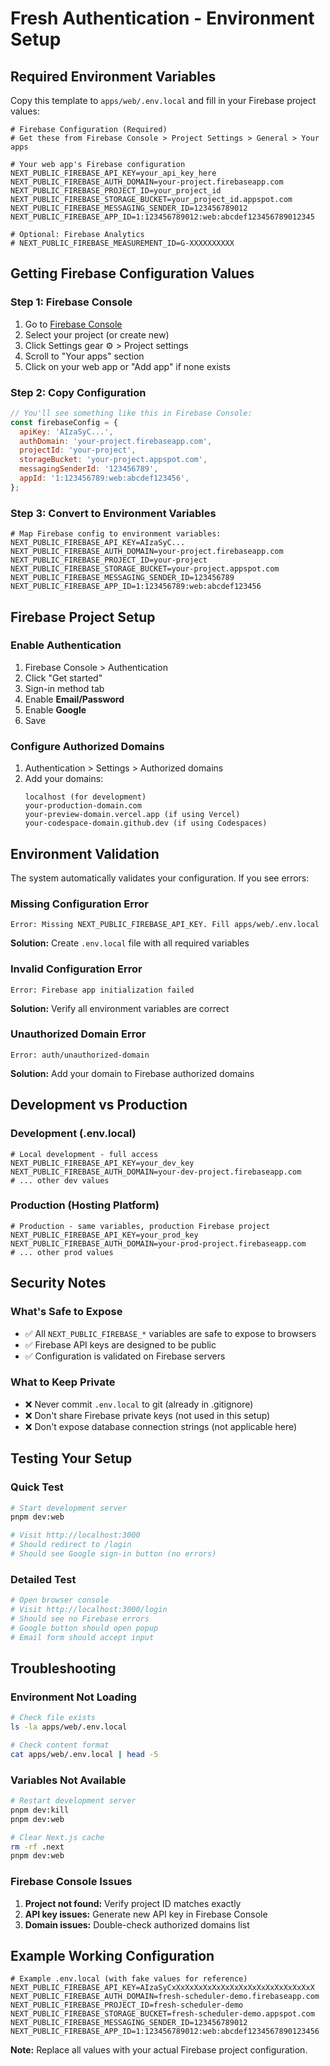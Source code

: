 # Fresh Authentication - Environment Setup

## Required Environment Variables

Copy this template to `apps/web/.env.local` and fill in your Firebase project values:

```env
# Firebase Configuration (Required)
# Get these from Firebase Console > Project Settings > General > Your apps

# Your web app's Firebase configuration
NEXT_PUBLIC_FIREBASE_API_KEY=your_api_key_here
NEXT_PUBLIC_FIREBASE_AUTH_DOMAIN=your-project.firebaseapp.com
NEXT_PUBLIC_FIREBASE_PROJECT_ID=your_project_id
NEXT_PUBLIC_FIREBASE_STORAGE_BUCKET=your_project_id.appspot.com
NEXT_PUBLIC_FIREBASE_MESSAGING_SENDER_ID=123456789012
NEXT_PUBLIC_FIREBASE_APP_ID=1:123456789012:web:abcdef123456789012345

# Optional: Firebase Analytics
# NEXT_PUBLIC_FIREBASE_MEASUREMENT_ID=G-XXXXXXXXXX
```

## Getting Firebase Configuration Values

### Step 1: Firebase Console

1. Go to [Firebase Console](https://console.firebase.google.com)
2. Select your project (or create new)
3. Click Settings gear ⚙️ > Project settings
4. Scroll to "Your apps" section
5. Click on your web app or "Add app" if none exists

### Step 2: Copy Configuration

```javascript
// You'll see something like this in Firebase Console:
const firebaseConfig = {
  apiKey: 'AIzaSyC...',
  authDomain: 'your-project.firebaseapp.com',
  projectId: 'your-project',
  storageBucket: 'your-project.appspot.com',
  messagingSenderId: '123456789',
  appId: '1:123456789:web:abcdef123456',
};
```

### Step 3: Convert to Environment Variables

```env
# Map Firebase config to environment variables:
NEXT_PUBLIC_FIREBASE_API_KEY=AIzaSyC...
NEXT_PUBLIC_FIREBASE_AUTH_DOMAIN=your-project.firebaseapp.com
NEXT_PUBLIC_FIREBASE_PROJECT_ID=your-project
NEXT_PUBLIC_FIREBASE_STORAGE_BUCKET=your-project.appspot.com
NEXT_PUBLIC_FIREBASE_MESSAGING_SENDER_ID=123456789
NEXT_PUBLIC_FIREBASE_APP_ID=1:123456789:web:abcdef123456
```

## Firebase Project Setup

### Enable Authentication

1. Firebase Console > Authentication
2. Click "Get started"
3. Sign-in method tab
4. Enable **Email/Password**
5. Enable **Google**
6. Save

### Configure Authorized Domains

1. Authentication > Settings > Authorized domains
2. Add your domains:
   ```
   localhost (for development)
   your-production-domain.com
   your-preview-domain.vercel.app (if using Vercel)
   your-codespace-domain.github.dev (if using Codespaces)
   ```

## Environment Validation

The system automatically validates your configuration. If you see errors:

### Missing Configuration Error

```
Error: Missing NEXT_PUBLIC_FIREBASE_API_KEY. Fill apps/web/.env.local
```

**Solution:** Create `.env.local` file with all required variables

### Invalid Configuration Error

```
Error: Firebase app initialization failed
```

**Solution:** Verify all environment variables are correct

### Unauthorized Domain Error

```
Error: auth/unauthorized-domain
```

**Solution:** Add your domain to Firebase authorized domains

## Development vs Production

### Development (.env.local)

```env
# Local development - full access
NEXT_PUBLIC_FIREBASE_API_KEY=your_dev_key
NEXT_PUBLIC_FIREBASE_AUTH_DOMAIN=your-dev-project.firebaseapp.com
# ... other dev values
```

### Production (Hosting Platform)

```env
# Production - same variables, production Firebase project
NEXT_PUBLIC_FIREBASE_API_KEY=your_prod_key
NEXT_PUBLIC_FIREBASE_AUTH_DOMAIN=your-prod-project.firebaseapp.com
# ... other prod values
```

## Security Notes

### What's Safe to Expose

- ✅ All `NEXT_PUBLIC_FIREBASE_*` variables are safe to expose to browsers
- ✅ Firebase API keys are designed to be public
- ✅ Configuration is validated on Firebase servers

### What to Keep Private

- ❌ Never commit `.env.local` to git (already in .gitignore)
- ❌ Don't share Firebase private keys (not used in this setup)
- ❌ Don't expose database connection strings (not applicable here)

## Testing Your Setup

### Quick Test

```bash
# Start development server
pnpm dev:web

# Visit http://localhost:3000
# Should redirect to /login
# Should see Google sign-in button (no errors)
```

### Detailed Test

```bash
# Open browser console
# Visit http://localhost:3000/login
# Should see no Firebase errors
# Google button should open popup
# Email form should accept input
```

## Troubleshooting

### Environment Not Loading

```bash
# Check file exists
ls -la apps/web/.env.local

# Check content format
cat apps/web/.env.local | head -5
```

### Variables Not Available

```bash
# Restart development server
pnpm dev:kill
pnpm dev:web

# Clear Next.js cache
rm -rf .next
pnpm dev:web
```

### Firebase Console Issues

1. **Project not found:** Verify project ID matches exactly
2. **API key issues:** Generate new API key in Firebase Console
3. **Domain issues:** Double-check authorized domains list

## Example Working Configuration

```env
# Example .env.local (with fake values for reference)
NEXT_PUBLIC_FIREBASE_API_KEY=AIzaSyCxXxXxXxXxXxXxXxXxXxXxXxXxXxXxXxX
NEXT_PUBLIC_FIREBASE_AUTH_DOMAIN=fresh-scheduler-demo.firebaseapp.com
NEXT_PUBLIC_FIREBASE_PROJECT_ID=fresh-scheduler-demo
NEXT_PUBLIC_FIREBASE_STORAGE_BUCKET=fresh-scheduler-demo.appspot.com
NEXT_PUBLIC_FIREBASE_MESSAGING_SENDER_ID=123456789012
NEXT_PUBLIC_FIREBASE_APP_ID=1:123456789012:web:abcdef1234567890123456
```

**Note:** Replace all values with your actual Firebase project configuration.
